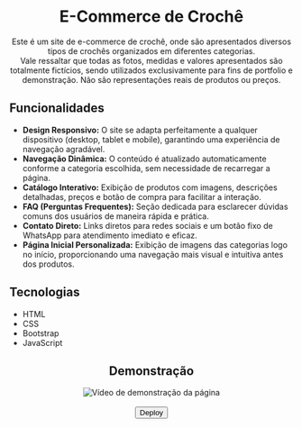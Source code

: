 <div align="center">
  <h1>E-Commerce de Crochê</h1>
  <p>Este é um site de e-commerce de crochê, onde são apresentados diversos tipos de crochês organizados em diferentes categorias.<br>
  Vale ressaltar que todas as fotos, medidas e valores apresentados são totalmente fictícios, sendo utilizados exclusivamente para fins de portfolio e demonstração. Não são representações reais de produtos ou preços.</p>
</div>

## Funcionalidades
- **Design Responsivo:** O site se adapta perfeitamente a qualquer dispositivo (desktop, tablet e mobile), garantindo uma experiência de navegação agradável.
- **Navegação Dinâmica:** O conteúdo é atualizado automaticamente conforme a categoria escolhida, sem necessidade de recarregar a página.  
- **Catálogo Interativo:** Exibição de produtos com imagens, descrições detalhadas, preços e botão de compra para facilitar a interação.  
- **FAQ (Perguntas Frequentes):** Seção dedicada para esclarecer dúvidas comuns dos usuários de maneira rápida e prática.  
- **Contato Direto:** Links diretos para redes sociais e um botão fixo de WhatsApp para atendimento imediato e eficaz.  
- **Página Inicial Personalizada:** Exibição de imagens das categorias logo no início, proporcionando uma navegação mais visual e intuitiva antes dos produtos.  

## Tecnologias
- HTML  
- CSS
- Bootstrap
- JavaScript

<div align="center">
  <h2>Demonstração</h2>
  <img src="https://github.com/user-attachments/assets/90e6bdce-36a3-495f-b29b-ea33ffe29519" alt="Vídeo de demonstração da página">
</div>

<div align="center">
  <a href="https://wangeloow.github.io/croche/"><br>
    <button>Deploy</button>
  </a>
</div>
